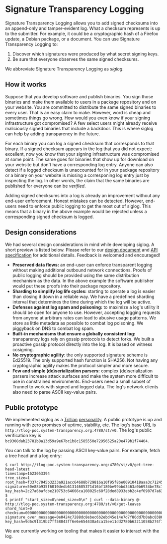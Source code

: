 # Signature Transparency Logging
Signature Transparency Logging allows you to add signed checksums into an
append-only and tamper-evident log.  What a checksum represents is up to the
submitter.  For example, it could be a cryptographic hash of a Firefox update, a
Debian package, or a document.  You can use Signature Transparency Logging to:
1. Discover which signatures were produced by what secret signing keys.
2. Be sure that everyone observes the same signed checksums.

We abbreviate Signature Transparency Logging as _siglog_.

## How it works
Suppose that you develop software and publish binaries.  You sign those binaries
and make them available to users in a package repository and on your website.
You are committed to distribute the same signed binaries to every user.  That is
an easy claim to make.  However, word is cheap and sometimes things go wrong.
How would you even know if your signing infrastructure got compromised?  A few
select users might already receive maliciously signed binaries that include a
backdoor.  This is where siglog can help by adding transparency in the future.

For each binary you can log a signed checksum that corresponds to that binary.
If a signed checksum appears in the log that you did not expect: excellent, now
you know that your signing infrastructure was compromised at some point.  The
same goes for binaries that show up for download on your website but don't have
a corresponding log entry.  Anyone can also detect if a logged checksum is
unaccounted for in your package repository or a binary on your website is
missing a corresponing log entry just by inspecting the log.  In other words,
the claim that the same binaries are published for everyone can be _verified_.

Adding signed checksums into a log is already an improvement without any
end-user enforcement.  Honest mistakes can be detected.  However, end-users need
to enforce public logging to get the most out of siglog.  This means that a
binary in the above example would be rejected unless a corresponding signed
checksum is logged.

## Design considerations
We had several design considerations in mind while developing siglog.  A short
preview is listed below.  Please refer to our [design document](https://github.com/system-transparency/stfe/blob/main/doc/design.md)
and [API specification](https://github.com/system-transparency/stfe/blob/main/doc/api.md)
for additional details.  Feedback is welcomed and encouraged!
- **Preserved data flows:** an end-user can enforce transparent logging without
making additional outbound network connections.  Proofs of public logging should
be provided using the same distribution mechanism as the data.  In the above
example the software publisher would put these proofs into their package
repository.
- **Sharding to simplify log life cycles:** starting to operate a log is easier
than closing it down in a reliable way.  We have a predefined sharding interval
that determines the time during which the log will be active.
- **Defenses against log spam and poisoning:** to maximize a log's utility it
should be open for anyone to use.  However, accepting logging requests from
anyone at arbitrary rates can lead to abusive usage patterns.  We store as
little metadata as possible to combat log poisoning.  We piggyback on DNS to
combat log spam.
- **Built-in mechanisms that ensure a globally consistent log:** transparency
logs rely on gossip protocols to detect forks.  We built a proactive gossip
protocol directly into the log.  It is based on witness cosigning.
- **No cryptographic agility**: the only supported signature scheme is Ed25519.
The only supported hash function is SHA256.  Not having any cryptographic
agility makes the protocol simpler and more secure.
- **Few and simple (de)serialization parsers:** complex (de)serialization
parsers increase attack surfaces and make the system more difficult to use in
constrained environments.  End-users need a small subset of Trunnel to work with
signed and logged data.  The log's network clients also need to parse ASCII
key-value pairs.

## Public prototype
We implemented siglog as a [Trillian](https://transparency.dev/#trillian)
[personality](https://github.com/google/trillian/blob/master/docs/Personalities.md).
A public prototype is up and running with zero promises of uptime, stability,
etc.  The log's base URL is `http://tlog-poc.system-transparency.org:4780/st/v0`.
The log's public verification key is `bc9308dab23781b8a13d59a9e67bc1b8c1585550e72956525a20e479b1f74404`.

You can talk to the log by passing ASCII key-value pairs.  For example,
fetch a tree head and a log entry:
```
$ curl http://tlog-poc.system-transparency.org:4780/st/v0/get-tree-head-latest
timestamp=1623053394
tree_size=1
root_hash=f337c7045b3233a921acc64688b729816a10f95f8be00910418aaa3c71245d5d
signature=50e88b935f6010dedb61314685371d16bf180be99bbd3463a0b6934be78c11ebf8cc81688e7d11b0dc593f2ea0453f6be8ed60abb825b5a08535a68cc007e20e
key_hash=2c27a6bafcbe210753c64666ca108025c68f28ded8933ebb2c4ef0987d7a6302
$
$ printf "start_size=0\nend_size=0\n" | curl --data-binary @- http://tlog-poc.system-transparency.org:4780/st/v0/get-leaves
shard_hint=0
checksum=0000000000000000000000000000000000000000000000000000000000000000
signature_over_message=0e0424c7288dc8ebec6b2ebd45e14e7d7f86dd7b0abc03861976a1c0ad8ca6120d4efd58aeab167e5e84fcffd0fab5861ceae85dec7f4e244e7465e41c5d5207
key_hash=9d6c91319b27ff58043ff6e6e654438a4ca15ee11dd2780b63211058b274f1f6
```

We are currently working on tooling that makes it easier to interact with the
log.
